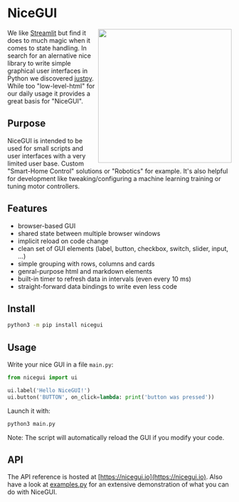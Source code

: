 # NiceGUI

<img src="https://raw.githubusercontent.com/zauberzeug/nicegui/main/sceenshots/ui-elements.png" width="300" align="right">

We like [Streamlit](https://streamlit.io/) but find it does to much magic when it comes to state handling. In search for an alernative nice library to write simple graphical user interfaces in Python we discovered [justpy](https://justpy.io/). While too "low-level-html" for our daily usage it provides a great basis for "NiceGUI".

## Purpose

NiceGUI is intended to be used for small scripts and user interfaces with a very limited user base. Custom "Smart-Home Control" solutions or "Robotics" for example. It's also helpful for development like tweaking/configuring a machine learning training or tuning motor controllers.

## Features

- browser-based GUI
- shared state between multiple browser windows
- implicit reload on code change
- clean set of GUI elements (label, button, checkbox, switch, slider, input, ...)
- simple grouping with rows, columns and cards
- genral-purpose html and markdown elements
- built-in timer to refresh data in intervals (even every 10 ms)
- straight-forward data bindings to write even less code

## Install

```bash
python3 -m pip install nicegui
```

## Usage

Write your nice GUI in a file `main.py`:

```python
from nicegui import ui

ui.label('Hello NiceGUI!')
ui.button('BUTTON', on_click=lambda: print('button was pressed'))
```

Launch it with:

```bash
python3 main.py
```

Note: The script will automatically reload the GUI if you modify your code.

## API

The API reference is hosted at [https://nicegui.io](https://nicegui.io). Also have a look at [examples.py](https://github.com/zauberzeug/nicegui/tree/main/examples.py) for an extensive demonstration of what you can do with NiceGUI.
